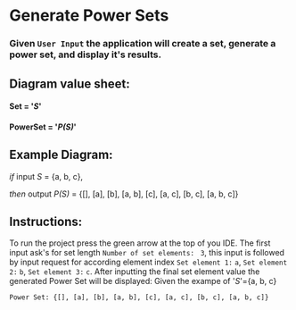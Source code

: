 # Generate Power Sets

### Given `User Input` the application will create a set, generate a power set, and display it's results.

## Diagram value sheet:
#### Set = '*S*'
#### PowerSet = '*P(S)*'

## Example Diagram:

*if* input *S* = {a, b, c},

*then* output *P(S)* = {[], [a], [b], [a, b], [c], [a, c], [b, c], [a, b, c]}


## Instructions:
To run the project press the green arrow at the top of you IDE. 
The first input ask's for set length `Number of set elements: ` `3`, this input is followed by input request for according element index `Set element 1:` `a`, `Set element 2:` `b`, `Set element 3:` `c`. After inputting the final set element value the generated Power Set will be displayed: 
Given the exampe of '*S*'={a, b, c}
```
Power Set: {[], [a], [b], [a, b], [c], [a, c], [b, c], [a, b, c]}
```
